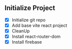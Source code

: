## Initialize Project

- [x] Initialize git repo
- [x] Add base vite react project
- [x] CleanUp
- [x] Install react-router-dom
- [x] Install firebase
